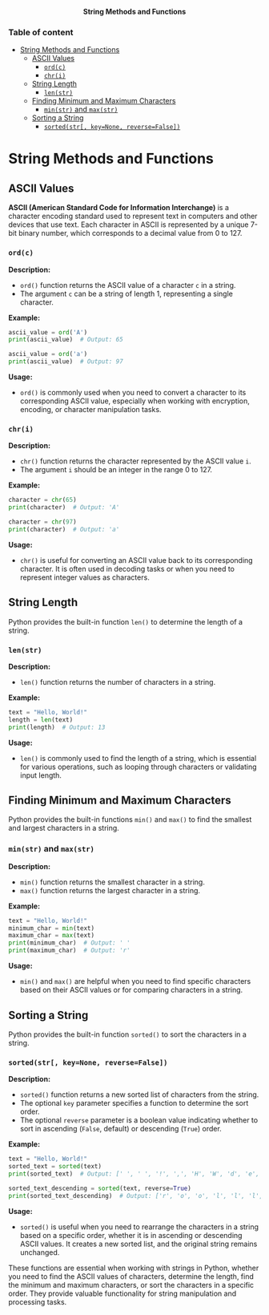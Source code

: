 **<div align="center" >String Methods and Functions</div>**

### Table of content
- [String Methods and Functions](#string-methods-and-functions)
  - [ASCII Values](#ascii-values)
    - [`ord(c)`](#ordc)
    - [`chr(i)`](#chri)
  - [String Length](#string-length)
    - [`len(str)`](#lenstr)
  - [Finding Minimum and Maximum Characters](#finding-minimum-and-maximum-characters)
    - [`min(str)` and `max(str)`](#minstr-and-maxstr)
  - [Sorting a String](#sorting-a-string)
    - [`sorted(str[, key=None, reverse=False])`](#sortedstr-keynone-reversefalse)

# String Methods and Functions

## ASCII Values

**ASCII (American Standard Code for Information Interchange)** is a character encoding standard used to represent text in computers and other devices that use text. Each character in ASCII is represented by a unique 7-bit binary number, which corresponds to a decimal value from 0 to 127.

### `ord(c)`

**Description:**
- `ord()` function returns the ASCII value of a character `c` in a string.
- The argument `c` can be a string of length 1, representing a single character.

**Example:**
```python
ascii_value = ord('A')
print(ascii_value)  # Output: 65

ascii_value = ord('a')
print(ascii_value)  # Output: 97
```

**Usage:**
- `ord()` is commonly used when you need to convert a character to its corresponding ASCII value, especially when working with encryption, encoding, or character manipulation tasks.

### `chr(i)`

**Description:**
- `chr()` function returns the character represented by the ASCII value `i`.
- The argument `i` should be an integer in the range 0 to 127.

**Example:**
```python
character = chr(65)
print(character)  # Output: 'A'

character = chr(97)
print(character)  # Output: 'a'
```

**Usage:**
- `chr()` is useful for converting an ASCII value back to its corresponding character. It is often used in decoding tasks or when you need to represent integer values as characters.

## String Length

Python provides the built-in function `len()` to determine the length of a string.

### `len(str)`

**Description:**
- `len()` function returns the number of characters in a string.

**Example:**
```python
text = "Hello, World!"
length = len(text)
print(length)  # Output: 13
```

**Usage:**
- `len()` is commonly used to find the length of a string, which is essential for various operations, such as looping through characters or validating input length.

## Finding Minimum and Maximum Characters

Python provides the built-in functions `min()` and `max()` to find the smallest and largest characters in a string.

### `min(str)` and `max(str)`

**Description:**
- `min()` function returns the smallest character in a string.
- `max()` function returns the largest character in a string.

**Example:**
```python
text = "Hello, World!"
minimum_char = min(text)
maximum_char = max(text)
print(minimum_char)  # Output: ' '
print(maximum_char)  # Output: 'r'
```

**Usage:**
- `min()` and `max()` are helpful when you need to find specific characters based on their ASCII values or for comparing characters in a string.

## Sorting a String

Python provides the built-in function `sorted()` to sort the characters in a string.

### `sorted(str[, key=None, reverse=False])`

**Description:**
- `sorted()` function returns a new sorted list of characters from the string.
- The optional `key` parameter specifies a function to determine the sort order.
- The optional `reverse` parameter is a boolean value indicating whether to sort in ascending (`False`, default) or descending (`True`) order.

**Example:**
```python
text = "Hello, World!"
sorted_text = sorted(text)
print(sorted_text)  # Output: [' ', ' ', '!', ',', 'H', 'W', 'd', 'e', 'l', 'l', 'l', 'o', 'o', 'r']

sorted_text_descending = sorted(text, reverse=True)
print(sorted_text_descending)  # Output: ['r', 'o', 'o', 'l', 'l', 'l', 'e', 'd', 'W', 'H', ',', '!', ' ', ' ']
```

**Usage:**
- `sorted()` is useful when you need to rearrange the characters in a string based on a specific order, whether it is in ascending or descending ASCII values. It creates a new sorted list, and the original string remains unchanged.

These functions are essential when working with strings in Python, whether you need to find the ASCII values of characters, determine the length, find the minimum and maximum characters, or sort the characters in a specific order. They provide valuable functionality for string manipulation and processing tasks.
